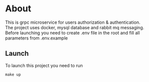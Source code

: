 # About
This is grpc microservice for users authorization & authentication.  
The project uses docker, mysql database and rabbit mq messaging.  
Before launching you need to create .env file in the root and fill all parameters from .env.example

## Launch
To launch this project you need to run
```
make up
```